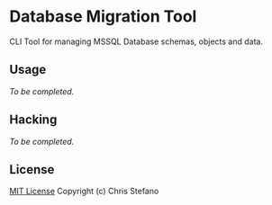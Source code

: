 # Database Migration Tool

CLI Tool for managing MSSQL Database schemas, objects and data.

## Usage

_To be completed._

## Hacking

_To be completed._

## License

[MIT License](LICENSE) Copyright (c) Chris Stefano
